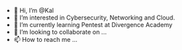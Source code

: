 - 👋 Hi, I’m @Kal
- 👀 I’m interested in Cybersecurity, Networking and Cloud.
- 🌱 I’m currently learning Pentest at Divergence Academy
- 💞️ I’m looking to collaborate on ...
- 📫 How to reach me ...

<!---
volosaj82/volosaj82 is a ✨ special ✨ repository because its `README.md` (this file) appears on your GitHub profile.
You can click the Preview link to take a look at your changes.
--->
